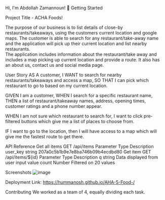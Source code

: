 Hi, I'm Abdollah Zamannoun! 👋
Getting Started

Project Title - ACHA Foods!

The purpose of our business is to list details of close-by restaurants/takeaways,  using the customers current location and google maps.
The customer is able to search for any restaurant/take-away name and the application will pick up their current location and list nearby restaurants.  
The application includes information about the restaurant/take away and includes a map picking up current location and provide a route. 
It also has an about us, contact us and social media page. 


User Story
AS A customer, I WANT to search for nearby restaurants/takeaways and access a map, SO THAT I can pick which restaurant to go to based on my current location.

GIVEN I am a customer, WHEN I search for a specific restaurant name, THEN a list of restaurant/takeaway names, address, opening times, customer ratings and a phone number appear.

WHEN I am not sure which restaurant to search for, I want to click pre-filtered buttons which give me a list of places to choose from.

IF I want to go to the location, then I will have access to a map which will give me the fastest route to get there.

API Reference
Get all items
  GET /api/items
Parameter	Type	Description
user_key	string	207a0c5b1b9e7e8ba746b09b4ecdbd80
Get item
  GET /api/items/${id}
Parameter	Type	Description
q	string	Data displayed from user input value
count	Number	Filtered on 20 values

Screenshots
![image](https://user-images.githubusercontent.com/93604239/153688138-44798444-89e9-41e6-923b-4a7d8031a000.png)

Deployment
Link: https://hummanosh.github.io/AHA-5-Food-/

Contributing
We worked as a team of 4, equally dividing each task.
